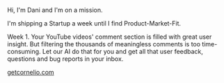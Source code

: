Hi, I'm Dani and I'm on a mission.

I'm shipping a Startup a week until I find Product-Market-Fit.

Week 1.
Your YouTube videos' comment section is filled with great user insight. But filtering the thousands of meaningless comments is too time-consuming. Let our AI do that for you and get all that user feedback, questions and bug reports in your inbox.

<a href="getcornelio.com" target="_blank">getcornelio.com</a>